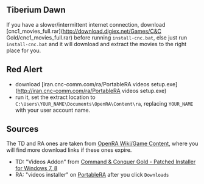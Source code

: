 ## Tiberium Dawn
If you have a slower/intermittent internet connection, download [cnc1_movies_full.rar](http://download.digiex.net/Games/C&C Gold/cnc1_movies_full.rar)
before running `install-cnc.bat`, else just run `install-cnc.bat` and it will download and extract the movies to the right place for you.

## Red Alert
- download [iran.cnc-comm.com/ra/PortableRA videos setup.exe](http://iran.cnc-comm.com/ra/PortableRA videos setup.exe)
- run it, set the extract location to `C:\Users\YOUR_NAME\Documents\OpenRA\Content\ra`, replacing `YOUR_NAME` with your user account name.

<!-- ## Dune 2000 -->


## Sources
The TD and RA ones are taken from [OpenRA Wiki/Game Content](https://github.com/OpenRA/OpenRA/wiki/Game-Content), where you will find more download links if these ones expire.

- TD: "Videos Addon" from [Command & Conquer Gold - Patched Installer for Windows 7, 8](http://digiex.net/downloads/download-center-2-0/games-downloads/2929-command-conquer-gold-full-hard-disk-install.html)
- RA: "videos installer" on [PortableRA](http://iran.cnc-comm.com/ra/) after you click `Downloads`
<!-- - D2k: -->

